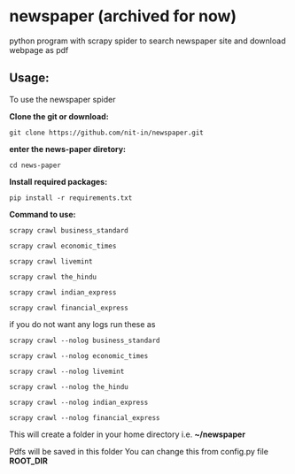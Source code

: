 # newspaper (archived for now)
python program with scrapy spider to search newspaper site and download webpage as pdf


## Usage:

To use the newspaper spider

**Clone the git or download:**

    git clone https://github.com/nit-in/newspaper.git
    
**enter the news-paper diretory:**
    
    cd news-paper

**Install required packages:**

    pip install -r requirements.txt

**Command to use:**

  `scrapy crawl business_standard`
  
  `scrapy crawl economic_times`
  
  `scrapy crawl livemint`

  `scrapy crawl the_hindu`

  `scrapy crawl indian_express`

  `scrapy crawl financial_express`
 
if you do not want any logs
run these as

  `scrapy crawl --nolog business_standard`
  
  `scrapy crawl --nolog economic_times`
  
  `scrapy crawl --nolog livemint`
  
  `scrapy crawl --nolog the_hindu`

  `scrapy crawl --nolog indian_express`

  `scrapy crawl --nolog financial_express`


This will create a folder in your home directory i.e. **~/newspaper**

Pdfs will be saved in this folder
You can change this from config.py file **ROOT_DIR**
